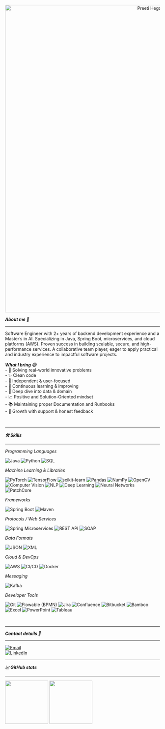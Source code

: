 <p align="center">
   <img src="assets/front_banner.gif" alt="Preeti Hegde — banner" width="1000">
</p>

<strong><i> About me 🤗  </i></strong>
<hr>
Software Engineer with 2+ years of backend development experience and a Master’s in AI. Specializing in Java, Spring Boot, microservices, and cloud platforms (AWS). Proven success in building scalable, secure, and high-performance services. A collaborative team player, eager to apply practical and industry experience to impactful software projects.
  <br><br>
     <strong><i>What I bring 😌 </i></strong> <br>
    - 🧩 Solving real-world innovative problems <br>
    - ✨ Clean code <br> 
    - 👤 Independent & user-focused <br>
    - 🧘 Continuous learning & improving <br>
    - 🔎 Deep dive into data & domain <br>
    - 📈 Positive and Solution-Oriented mindset <br>
    - 📚 Maintaining proper Documentation and Runbooks <br>
    - 🤝 Growth with support & honest feedback <br>

   <br><hr>
 <strong> <i> 🛠️ Skills </i></strong>
<hr>
<i>Programming Languages </i> 
<p>
  <img alt="Java" src="https://img.shields.io/badge/Java-f89820?style=flat&logo=openjdk&logoColor=white">
  <img alt="Python" src="https://img.shields.io/badge/Python-3776AB?style=flat&logo=python&logoColor=white">
  <img alt="SQL" src="https://img.shields.io/badge/SQL-4479A1?style=flat&logo=postgresql&logoColor=white">
</p>

<i> Machine Learning & Libraries</i>  
<p>
  <img alt="PyTorch" src="https://img.shields.io/badge/PyTorch-EE4C2C?style=flat&logo=pytorch&logoColor=white">
  <img alt="TensorFlow" src="https://img.shields.io/badge/TensorFlow-FF6F00?style=flat&logo=tensorflow&logoColor=white">
  <img alt="scikit-learn" src="https://img.shields.io/badge/scikit--learn-F89939?style=flat&logo=scikitlearn&logoColor=white">
  <img alt="Pandas" src="https://img.shields.io/badge/Pandas-150458?style=flat&logo=pandas&logoColor=white">
  <img alt="NumPy" src="https://img.shields.io/badge/NumPy-4D77CF?style=flat&logo=numpy&logoColor=white">
  <img alt="OpenCV" src="https://img.shields.io/badge/OpenCV-5C3EE8?style=flat&logo=opencv&logoColor=white">
  <img alt="Computer Vision"   src="https://img.shields.io/badge/-Computer%20Vision-a855f7?style=flat&logoColor=white">
  <img alt="NLP"               src="https://img.shields.io/badge/-NLP-60a5fa?style=flat&logoColor=white">
  <img alt="Deep Learning"     src="https://img.shields.io/badge/-Deep%20Learning-ec4899?style=flat&logoColor=white">
  <img alt="Neural Networks"   src="https://img.shields.io/badge/-Neural%20Networks-34d399?style=flat&logoColor=white">
  <img alt="PatchCore" src="https://img.shields.io/badge/PatchCore-7E57C2?style=flat&logoColor=white">
</p>

 <i>Frameworks </i>  
<p>
  <img alt="Spring Boot" src="https://img.shields.io/badge/Spring%20Boot-6DB33F?style=flat&logo=springboot&logoColor=white">
  <img alt="Maven" src="https://img.shields.io/badge/Maven-C71A36?style=flat&logo=apachemaven&logoColor=white">
</p>

<i>Protocols / Web Services </i> 
<p>
  <img alt="Spring Microservices" src="https://img.shields.io/badge/Spring%20Microservices-6DB33F?style=flat&logo=spring&logoColor=white">
  <img alt="REST API" src="https://img.shields.io/badge/REST%20API-85EA2D?style=flat&logo=swagger&logoColor=2C3E50">
  <img alt="SOAP" src="https://img.shields.io/badge/SOAP-00457C?style=flat&logo=soapui&logoColor=white">
</p>

<i> Data Formats </i>
<p>
  <img alt="JSON" src="https://img.shields.io/badge/JSON-000000?style=flat&logo=json&logoColor=white">
  <img alt="XML" src="https://img.shields.io/badge/XML-00559C?style=flat&logoColor=white">
</p>

<i> Cloud & DevOps </i>  
<p>
  <img alt="AWS" src="https://img.shields.io/badge/AWS-232F3E?style=flat&logo=amazonaws&logoColor=FF9900">
  <img alt="CI/CD" src="https://img.shields.io/badge/CI%2FCD-2088FF?style=flat&logo=githubactions&logoColor=white">
  <img alt="Docker" src="https://img.shields.io/badge/Docker-2496ED?style=flat&logo=docker&logoColor=white">
</p>

<i> Messaging </i> 
<p>
  <img alt="Kafka" src="https://img.shields.io/badge/Kafka-231F20?style=flat&logo=apachekafka&logoColor=white">
</p>

<i> Developer Tools </i>  
<p>
  <img alt="Git" src="https://img.shields.io/badge/Git-F05032?style=flat&logo=git&logoColor=white">
  <img alt="Flowable (BPMN)" src="https://img.shields.io/badge/Flowable%20(BPMN)-E4002B?style=flat&logo=flowable&logoColor=white">
  <img alt="Jira" src="https://img.shields.io/badge/Jira-0052CC?style=flat&logo=jira&logoColor=white">
  <img alt="Confluence" src="https://img.shields.io/badge/Confluence-172B4D?style=flat&logo=confluence&logoColor=white">
  <img alt="Bitbucket" src="https://img.shields.io/badge/Bitbucket-0052CC?style=flat&logo=bitbucket&logoColor=white">
  <img alt="Bamboo" src="https://img.shields.io/badge/Bamboo-0052CC?style=flat&logo=atlassian&logoColor=white">
  <img alt="Excel" src="https://img.shields.io/badge/Excel-217346?style=flat&logo=microsoftexcel&logoColor=white">
  <img alt="PowerPoint" src="https://img.shields.io/badge/PowerPoint-B7472A?style=flat&logo=microsoftpowerpoint&logoColor=white">
  <img alt="Tableau" src="https://img.shields.io/badge/Tableau-E97627?style=flat&logo=tableau&logoColor=white">
</p>
<br><hr>
<strong><i>Contact details 📇  </i></strong>
<hr>
  <a href="mailto:preetivhegde98@gmail.com">
    <img src="https://img.shields.io/badge/Email-preetivhegde98%40gmail.com-a855f7?style=for-the-badge&logo=minutemailer&logoColor=white" alt="Email">
  </a>
  <br>
  <a href="https://www.linkedin.com/in/preetivhegde/">
    <img src="https://img.shields.io/badge/LinkedIn-Connect-0A66C2?style=for-the-badge&logo=linkedin&logoColor=white" alt="LinkedIn">
  </a>
<br><hr>
<strong><i>📈 GitHub stats</i></strong>
<hr>
<img src="https://github-readme-stats.vercel.app/api?username=preetihegde&show_icons=true&hide_title=true&theme=tokyonight" height="140" />
<img src="https://github-readme-stats.vercel.app/api/top-langs/?username=preetihegde&layout=compact&theme=tokyonight" height="140" />
  
